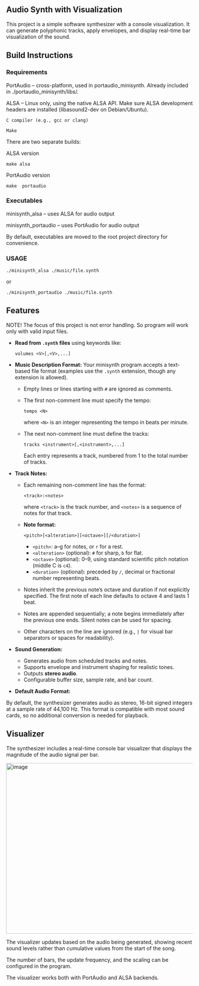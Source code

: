 ## Audio Synth with Visualization

This project is a simple software synthesizer with a console visualization.
It can generate polyphonic tracks, apply envelopes, and display real-time bar visualization of the sound.

## Build Instructions
### Requirements

PortAudio – cross-platform, used in portaudio_minisynth. Already included in ./portaudio_minisynth/libs/.

ALSA – Linux only, using the native ALSA API. Make sure ALSA development headers are installed (libasound2-dev on Debian/Ubuntu).

    C compiler (e.g., gcc or clang)

    Make

There are two separate builds:

ALSA version
    
    make alsa

PortAudio version
  
    make  portaudio

### Executables

minisynth_alsa – uses ALSA for audio output

minisynth_portaudio – uses PortAudio for audio output

By default, executables are moved to the root project directory for convenience.

### USAGE

    ./minisynth_alsa ./music/file.synth

or

    ./minisynth_portaudio ./music/file.synth

## Features

NOTE! The focus of this project is not error handling. So program will work only with valid input files.

* **Read from `.synth` files** using keywords like:

  ```text
  volumes <V>[,<V>,...]
  ```

* **Music Description Format:**
  Your minisynth program accepts a text-based file format (examples use the `.synth` extension, though any extension is allowed).

  * Empty lines or lines starting with `#` are ignored as comments.
  * The first non-comment line must specify the tempo:

    ```
    tempo <N>
    ```

    where `<N>` is an integer representing the tempo in beats per minute.
  * The next non-comment line must define the tracks:

    ```
    tracks <instrument>[,<instrument>,...]
    ```

    Each entry represents a track, numbered from 1 to the total number of tracks.

* **Track Notes:**

  * Each remaining non-comment line has the format:

    ```
    <track>:<notes>
    ```

    where `<track>` is the track number, and `<notes>` is a sequence of notes for that track.

  * **Note format:**

    ```
    <pitch>[<alteration>][<octave>][/<duration>]
    ```

    * `<pitch>`: a–g for notes, or `r` for a rest.
    * `<alteration>` (optional): `#` for sharp, `b` for flat.
    * `<octave>` (optional): 0–9, using standard scientific pitch notation (middle C is `c4`).
    * `<duration>` (optional): preceded by `/`, decimal or fractional number representing beats.

  * Notes inherit the previous note’s octave and duration if not explicitly specified. The first note of each line defaults to octave 4 and lasts 1 beat.

  * Notes are appended sequentially; a note begins immediately after the previous one ends. Silent notes can be used for spacing.

  * Other characters on the line are ignored (e.g., `|` for visual bar separators or spaces for readability).

* **Sound Generation:**

  * Generates audio from scheduled tracks and notes.
  * Supports envelope and instrument shaping for realistic tones.
  * Outputs **stereo audio**.
  * Configurable buffer size, sample rate, and bar count.

* **Default Audio Format:**

By default, the synthesizer generates audio as stereo, 16-bit signed integers at a sample rate of 44,100 Hz. This format is compatible with most sound cards, so no additional conversion is needed for playback.

## Visualizer

The synthesizer includes a real-time console bar visualizer that displays the magnitude of the audio signal per bar.

<img width="1121" height="460" alt="image" src="https://github.com/user-attachments/assets/354d94f3-3c63-4a37-9e35-201689ad3b8d" />

The visualizer updates based on the audio being generated, showing recent sound levels rather than cumulative values from the start of the song.

The number of bars, the update frequency, and the scaling can be configured in the program.

The visualizer works both with PortAudio and ALSA backends.
